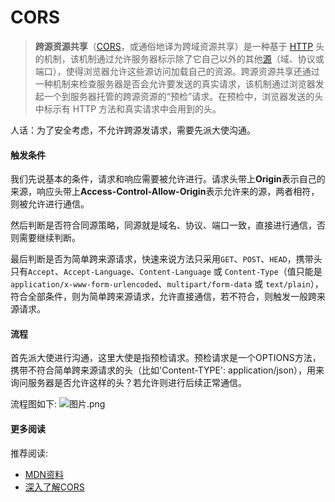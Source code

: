 # CORS

> **跨源资源共享**（[CORS](https://developer.mozilla.org/zh-CN/docs/Glossary/CORS)，或通俗地译为跨域资源共享）是一种基于 [HTTP](https://developer.mozilla.org/zh-CN/docs/Glossary/HTTP) 头的机制，该机制通过允许服务器标示除了它自己以外的其他[源](https://developer.mozilla.org/zh-CN/docs/Glossary/Origin)（域、协议或端口），使得浏览器允许这些源访问加载自己的资源。跨源资源共享还通过一种机制来检查服务器是否会允许要发送的真实请求，该机制通过浏览器发起一个到服务器托管的跨源资源的“预检”请求。在预检中，浏览器发送的头中标示有 HTTP 方法和真实请求中会用到的头。

人话：为了安全考虑，不允许跨源发请求，需要先派大使沟通。

#### 触发条件

我们先说基本的条件，请求和响应需要被允许进行。请求头带上**Origin**表示自己的来源，响应头带上**Access-Control-Allow-Origin**表示允许来的源，两者相符，则被允许进行通信。

然后判断是否符合同源策略，同源就是域名、协议、端口一致，直接进行通信，否则需要继续判断。

最后判断是否为简单跨来源请求，快速来说方法只采用`GET`、`POST`、`HEAD`，携带头只有`Accept`、`Accept-Language`、`Content-Language` 或 `Content-Type`（值只能是 `application/x-www-form-urlencoded`、`multipart/form-data` 或 `text/plain`）， 符合全部条件，则为简单跨来源请求，允许直接通信，若不符合，则触发一般跨来源请求。

#### 流程

首先派大使进行沟通，这里大使是指预检请求。预检请求是一个OPTIONS方法，携带不符合简单跨来源请求的头（比如'Content-TYPE': application/json），用来询问服务器是否允许这样的头？若允许则进行后续正常通信。

流程图如下: ![图片.png](https://p6-juejin.byteimg.com/tos-cn-i-k3u1fbpfcp/dc9d62964c3b41678fd4ccc99cb86728\~tplv-k3u1fbpfcp-jj-mark:0:0:0:0:q75.image#?w=1024\&h=1076\&s=138399\&e=png\&b=fefefe)

#### 更多阅读

推荐阅读:

* [MDN资料](https://developer.mozilla.org/zh-CN/docs/Web/HTTP/CORS)
* [深入了解CORS](https://www.shubo.io/what-is-cors/)
